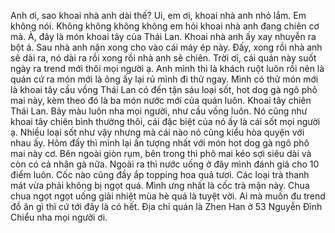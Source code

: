 Anh ơi, sao khoai nhà anh dài thế? Ui, em ơi, khoai nhà anh nhỏ lắm. Em không nói. Không không không không em hỏi khoai nhà anh đang chiên cơ mà. À, đây là món khoai tây của Thái Lan. Khoai nhà anh ấy xay nhuyễn ra bột á. Sau nhà anh nặn xong cho vào cái máy ép này. Đấy, xong rồi nhà anh sẽ dài ra, nó dài ra rồi xong rồi nhà anh sẽ chiên. Trời ơi, cái quán này suốt ngày ra trend mới thôi mọi người ạ. Anh mình thì là khách ruột luôn rồi nên là quán cứ ra món mới là ông ấy lại rủ mình đi thử ngay. Mình có thử món mới là khoai tây cầu vồng Thái Lan có đến tận sáu loại sốt, hot dog gà ngô phô mai này, kèm theo đó là ba món nước mới của quán luôn. Khoai tây chiên Thái Lan. Bảy màu luôn nha mọi người, như cầu vồng luôn. Nó cũng như khoai tây chiên bình thường thôi, cái đặc biệt của nó ấy là cái sốt mọi người ạ. Nhiều loại sốt như vậy nhưng mà cái nào nó cũng kiểu hòa quyện với nhau ấy. Hôm đấy thì mình lại ấn tượng nhất với món hot dog gà ngô phô mai này cơ. Bên ngoài giòn rụm, bên trong thì phô mai kéo sợi siêu dài và còn có cả nhân gà nữa. Ngoài ra thì nước uống ở đây mình đánh giá cho 10 điểm luôn. Cốc nào cũng đầy ắp topping hoa quả tươi. Các loại trà thanh mát vừa phải không bị ngọt quá. Mình ưng nhất là cốc trà mận này. Chua chua ngọt ngọt uống giải nhiệt mùa hè quá là tuyệt vời. Ai mà muốn đu trend đồ ăn gì thì cứ tới đây là có hết. Địa chỉ quán là Zhen Han ở 53 Nguyễn Đình Chiểu nha mọi người ơi.